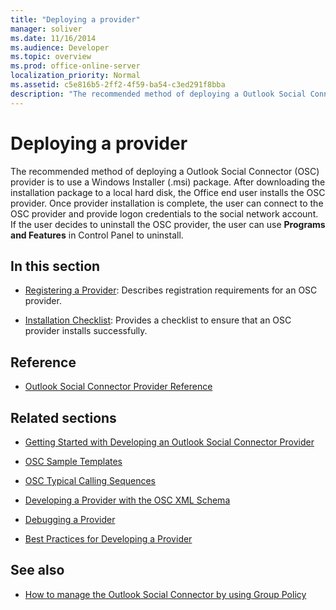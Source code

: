 ```yaml
---
title: "Deploying a provider"
manager: soliver
ms.date: 11/16/2014
ms.audience: Developer
ms.topic: overview
ms.prod: office-online-server
localization_priority: Normal
ms.assetid: c5e816b5-2ff2-4f59-ba54-c3ed291f8bba
description: "The recommended method of deploying a Outlook Social Connector (OSC) provider is to use a Windows Installer (.msi) package."
---
```


# Deploying a provider

The recommended method of deploying a Outlook Social Connector (OSC) provider is to use a Windows Installer (.msi) package. After downloading the installation package to a local hard disk, the Office end user installs the OSC provider. Once provider installation is complete, the user can connect to the OSC provider and provide logon credentials to the social network account. If the user decides to uninstall the OSC provider, the user can use **Programs and Features** in Control Panel to uninstall. 
  
## In this section

- [Registering a Provider](registering-a-provider.md): Describes registration requirements for an OSC provider.
    
- [Installation Checklist](installation-checklist.md): Provides a checklist to ensure that an OSC provider installs successfully.
    
## Reference

- [Outlook Social Connector Provider Reference](outlook-social-connector-provider-reference-0.md)
  
## Related sections

- [Getting Started with Developing an Outlook Social Connector Provider](getting-started-with-developing-an-outlook-social-connector-provider.md)
  
- [OSC Sample Templates](osc-sample-templates.md)
  
- [OSC Typical Calling Sequences](osc-typical-calling-sequences.md)
  
- [Developing a Provider with the OSC XML Schema](developing-a-provider-with-the-osc-xml-schema.md)
  
- [Debugging a Provider](debugging-a-provider.md)
  
- [Best Practices for Developing a Provider](best-practices-for-developing-a-provider.md)
  
## See also

- [How to manage the Outlook Social Connector by using Group Policy](http://support.microsoft.com/default.aspx?scid=kb%3Ben-US%3B2020103)

